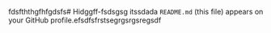 fdsfththgfhfgdsfs# Hidggff-fsdsgsg itssdada `README.md` (this file) appears on your GitHub profile.efsdfsfrstsegrgsrgsregsdf

